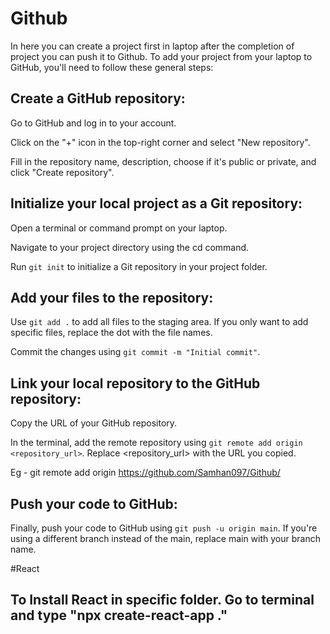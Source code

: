 # Github
In here you can create a project first in laptop after the completion of project you can push it to Github. To add your project from your laptop to GitHub, you'll need to follow these general steps:

## Create a GitHub repository:

Go to GitHub and log in to your account. 

Click on the "+" icon in the top-right corner and select "New repository".

Fill in the repository name, description, choose if it's public or private, and click "Create repository".

## Initialize your local project as a Git repository:

Open a terminal or command prompt on your laptop.

Navigate to your project directory using the cd command.

Run `git init` to initialize a Git repository in your project folder.

## Add your files to the repository:

Use `git add .` to add all files to the staging area. If you only want to add specific files, replace the dot with the file names.

Commit the changes using `git commit -m "Initial commit"`.

## Link your local repository to the GitHub repository:

Copy the URL of your GitHub repository.

In the terminal, add the remote repository using `git remote add origin <repository_url>`. Replace <repository_url> with the URL you copied.

Eg - git remote add origin https://github.com/Samhan097/Github/

## Push your code to GitHub:

Finally, push your code to GitHub using `git push -u origin main`. If you're using a different branch instead of the main, replace main with your branch name.

#React 
## To Install React in specific folder. Go to terminal and type "npx create-react-app ."
